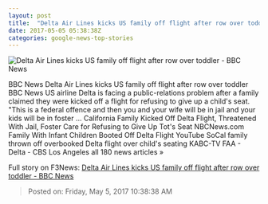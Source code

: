 ```yaml
---
layout: post
title:  "Delta Air Lines kicks US family off flight after row over toddler - BBC News"
date: 2017-05-05 05:38:38Z
categories: google-news-top-stories
---
```


![Delta Air Lines kicks US family off flight after row over toddler - BBC News](https://ichef-1.bbci.co.uk/news/1024/cpsprodpb/13967/production/_95913208_schearcomp.jpg)

BBC News Delta Air Lines kicks US family off flight after row over toddler BBC News US airline Delta is facing a public-relations problem after a family claimed they were kicked off a flight for refusing to give up a child's seat. "This is a federal offence and then you and your wife will be in jail and your kids will be in foster ... California Family Kicked Off Delta Flight, Threatened With Jail, Foster Care for Refusing to Give Up Tot's Seat NBCNews.com Family With Infant Children Booted Off Delta Flight YouTube SoCal family thrown off overbooked Delta flight over child's seating KABC-TV FAA - Delta - CBS Los Angeles all 180 news articles »


Full story on F3News: [Delta Air Lines kicks US family off flight after row over toddler - BBC News](http://www.f3nws.com/n/YeJmaB)

> Posted on: Friday, May 5, 2017 10:38:38 AM

